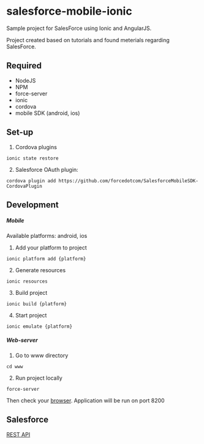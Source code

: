 # salesforce-mobile-ionic

Sample project for SalesForce using Ionic and AngularJS. 

Project created based on tutorials and found meterials regarding SalesForce.

## Required

* NodeJS
* NPM
* force-server
* ionic
* cordova
* mobile SDK (android, ios)

## Set-up

1) Cordova plugins

```
ionic state restore
```

2) Salesforce OAuth plugin:

```
cordova plugin add https://github.com/forcedotcom/SalesforceMobileSDK-CordovaPlugin
```

## Development

##### Mobile

Available platforms: android, ios

1) Add your platform to project

```
ionic platform add {platform}
```

2) Generate resources

```
ionic resources
```

3) Build project

```
ionic build {platform}
```

4) Start project

```
ionic emulate {platform}
```

##### Web-server

1) Go to www directory

```shell
cd www
```

2) Run project locally

```shell
force-server
```

Then check your [browser](http://localhost:8200). Application will be run on port 8200


## Salesforce

[REST API](http://www.salesforce.com/us/developer/docs/api_rest/api_rest.pdf)